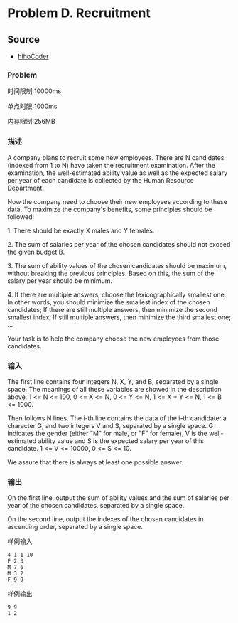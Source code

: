 # Problem D. Recruitment

## Source

- [hihoCoder](http://hihocoder.com/contest/mstest2015april/problem/4)

### Problem

时间限制:10000ms

单点时限:1000ms

内存限制:256MB

### 描述

A company plans to recruit some new employees. There are N candidates (indexed
from 1 to N) have taken the recruitment examination. After the examination,
the well-estimated ability value as well as the expected salary per year of
each candidate is collected by the Human Resource Department.

Now the company need to choose their new employees according to these data. To
maximize the company's benefits, some principles should be followed:

1\. There should be exactly X males and Y females.

2\. The sum of salaries per year of the chosen candidates should not exceed
the given budget B.

3\. The sum of ability values of the chosen candidates should be maximum,
without breaking the previous principles. Based on this, the sum of the salary
per year should be minimum.

4\. If there are multiple answers, choose the lexicographically smallest one.
In other words, you should minimize the smallest index of the chosen
candidates; If there are still multiple answers, then minimize the second
smallest index; If still multiple answers, then minimize the third smallest
one; ...

Your task is to help the company choose the new employees from those
candidates.

### 输入

The first line contains four integers N, X, Y, and B, separated by a single
space. The meanings of all these variables are showed in the description
above. 1 &lt;= N &lt;= 100, 0 &lt;= X &lt;= N, 0 &lt;= Y &lt;= N, 1 &lt;= X +
Y &lt;= N, 1 &lt;= B &lt;= 1000.

Then follows N lines. The i-th line contains the data of the i-th candidate: a
character G, and two integers V and S, separated by a single space. G
indicates the gender (either "M" for male, or "F" for female), V is the well-
estimated ability value and S is the expected salary per year of this
candidate. 1 &lt;= V &lt;= 10000, 0 &lt;= S &lt;= 10.

We assure that there is always at least one possible answer.

### 输出

On the first line, output the sum of ability values and the sum of salaries
per year of the chosen candidates, separated by a single space.

On the second line, output the indexes of the chosen candidates in ascending
order, separated by a single space.

样例输入




    4 1 1 10
    F 2 3
    M 7 6
    M 3 2
    F 9 9

样例输出




    9 9
    1 2



